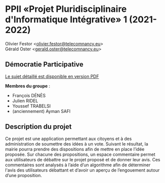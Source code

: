 # PPII «Projet Pluridisciplinaire d'Informatique Intégrative» 1 (2021-2022)

Olivier Festor <<olivier.festor@telecomnancy.eu>>  
Gérald Oster <<gerald.oster@telecomnancy.eu>>  


## Démocratie Participative

[Le sujet détaillé est disponible en version PDF](./Projet_2021_DP.pdf)

**Membres du groupe** :
- François DÉNÈS
- Julien RIDEL
- Youssef TRABELSI
- (anciennement) Ayman SAFI

## Description du projet

Ce projet est une application permettant aux citoyens et à des administration de soumettre des idées à un vote. Suivant le résultat, la mairie
pourra prendre des dispositions afin de mettre en place l’idée proposée. Sur chacune des propositions, un espace commentaire permet aux
utilisateurs de débattre sur le projet proposé et de donner leur avis. Ces commentaires sont analysés à l’aide d’un algorithme afin de déterminer l'avis des utilisateurs débattant et d’avoir un aperçu de l’engouement autour d’une proposition. 